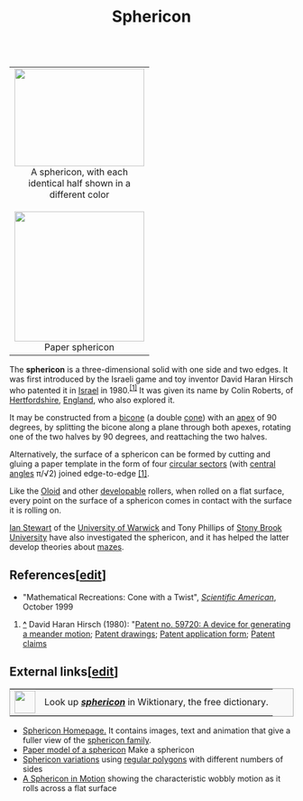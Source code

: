 ﻿---
lastrevid: 612827218
pageid: 572813
canonicalurl: http://en.wikipedia.org/wiki/Sphericon
title: Sphericon
editurl: http://en.wikipedia.org/w/index.php?title=Sphericon&action=edit
length: 2603
contentmodel: wikitext
pagelanguage: en
touched: 2014-10-27T01:35:10Z
ns: 0
fullurl: http://en.wikipedia.org/wiki/Sphericon
---

<table class="wikitable" align="right">

<tr>
<td align="center"><div class="thumb tright"><div class="thumbinner" style="width:232px;"><a href="/wiki/File:Esferic%C3%B3n.png" class="image"><img alt="" src="//upload.wikimedia.org/wikipedia/commons/thumb/4/4d/Esferic%C3%B3n.png/230px-Esferic%C3%B3n.png" width="230" height="173" class="thumbimage" srcset="//upload.wikimedia.org/wikipedia/commons/thumb/4/4d/Esferic%C3%B3n.png/345px-Esferic%C3%B3n.png 1.5x, //upload.wikimedia.org/wikipedia/commons/thumb/4/4d/Esferic%C3%B3n.png/460px-Esferic%C3%B3n.png 2x" data-file-width="560" data-file-height="420" /></a>  <div class="thumbcaption"><div class="magnify"><a href="/wiki/File:Esferic%C3%B3n.png" class="internal" title="Enlarge"></a></div>A sphericon, with each identical half shown in a different color</div></div></div><br><div class="thumb tright"><div class="thumbinner" style="width:232px;"><a href="/wiki/File:Sphericon.jpg" class="image"><img alt="" src="//upload.wikimedia.org/wikipedia/commons/thumb/4/4c/Sphericon.jpg/230px-Sphericon.jpg" width="230" height="230" class="thumbimage" srcset="//upload.wikimedia.org/wikipedia/commons/thumb/4/4c/Sphericon.jpg/345px-Sphericon.jpg 1.5x, //upload.wikimedia.org/wikipedia/commons/thumb/4/4c/Sphericon.jpg/460px-Sphericon.jpg 2x" data-file-width="735" data-file-height="735" /></a>  <div class="thumbcaption"><div class="magnify"><a href="/wiki/File:Sphericon.jpg" class="internal" title="Enlarge"></a></div>Paper sphericon</div></div></div>
</td></tr></table>
<p>The <b>sphericon</b> is a three-dimensional solid with one side and two edges. It was first introduced by the Israeli game and toy inventor David Haran Hirsch who patented it in <a href="/wiki/Israel" title="Israel">Israel</a> in 1980.<sup id="cite_ref-1" class="reference"><a href="#cite_note-1"><span>[</span>1<span>]</span></a></sup>  It was given its name by Colin Roberts, of <a href="/wiki/Hertfordshire" title="Hertfordshire">Hertfordshire</a>, <a href="/wiki/England" title="England">England</a>, who also explored it.
</p><p>It may be constructed from a <a href="/wiki/Bicone" title="Bicone">bicone</a> (a double <a href="/wiki/Cone_(geometry)" title="Cone (geometry)" class="mw-redirect">cone</a>) with an <a href="/wiki/Apex_(geometry)" title="Apex (geometry)">apex</a> of 90 degrees, by splitting the bicone along a plane through both apexes, rotating one of the two halves by 90 degrees, and reattaching the two halves.
</p><p>Alternatively, the surface of a sphericon can be formed by cutting and gluing a paper template in the form of four <a href="/wiki/Circular_sector" title="Circular sector">circular sectors</a> (with <a href="/wiki/Central_angle" title="Central angle">central angles</a> π/√2) joined edge-to-edge <a rel="nofollow" class="external autonumber" href="http://www.pjroberts.com/sphericon/images/nets/4n.jpg">[1]</a>.
</p><p>Like the <a href="/wiki/Oloid" title="Oloid">Oloid</a> and other <a href="/wiki/Developable_surface" title="Developable surface">developable</a> rollers, when  rolled on a flat surface, every point on the surface of a sphericon comes in contact with the surface it is rolling on.
</p><p><a href="/wiki/Ian_Stewart_(mathematician)" title="Ian Stewart (mathematician)">Ian Stewart</a> of the <a href="/wiki/University_of_Warwick" title="University of Warwick">University of Warwick</a> and Tony Phillips of <a href="/wiki/Stony_Brook_University" title="Stony Brook University">Stony Brook University</a> have also investigated the sphericon, and it has helped the latter develop theories about <a href="/wiki/Maze" title="Maze">mazes</a>.
</p>
<h2><span class="mw-headline" id="References">References</span><span class="mw-editsection"><span class="mw-editsection-bracket">[</span><a href="/w/index.php?title=Sphericon&amp;action=edit&amp;section=1" title="Edit section: References">edit</a><span class="mw-editsection-bracket">]</span></span></h2>
<ul><li>"Mathematical Recreations: Cone with a Twist", <i><a href="/wiki/Scientific_American" title="Scientific American">Scientific American</a></i>, October 1999</li></ul>
<div class="reflist" style="list-style-type: decimal;">
<ol class="references">
<li id="cite_note-1"><span class="mw-cite-backlink"><b><a href="#cite_ref-1">^</a></b></span> <span class="reference-text">David Haran Hirsch (1980): "<a class="external text" href="http://commons.wikimedia.org/wiki/File:Patent59720-specifications.pdf">Patent no. 59720: A device for generating a meander motion</a>; <a class="external text" href="http://commons.wikimedia.org/wiki/File:Patent59720-drawings.pdf">Patent drawings</a>; <a class="external text" href="http://commons.wikimedia.org/wiki/File:Patent59720-Application.pdf">Patent application form</a>; <a class="external text" href="http://commons.wikimedia.org/wiki/File:Patent59720-claims.pdf">Patent claims</a></span>
</li>
</ol></div>
<h2><span class="mw-headline" id="External_links">External links</span><span class="mw-editsection"><span class="mw-editsection-bracket">[</span><a href="/w/index.php?title=Sphericon&amp;action=edit&amp;section=2" title="Edit section: External links">edit</a><span class="mw-editsection-bracket">]</span></span></h2>
<table class="mbox-small plainlinks" style="border:1px solid #aaa;background-color:#f9f9f9">
<tr>
<td class="mbox-image"><img alt="" src="//upload.wikimedia.org/wikipedia/commons/thumb/f/f8/Wiktionary-logo-en.svg/37px-Wiktionary-logo-en.svg.png" width="37" height="40" srcset="//upload.wikimedia.org/wikipedia/commons/thumb/f/f8/Wiktionary-logo-en.svg/55px-Wiktionary-logo-en.svg.png 1.5x, //upload.wikimedia.org/wikipedia/commons/thumb/f/f8/Wiktionary-logo-en.svg/73px-Wiktionary-logo-en.svg.png 2x" data-file-width="1000" data-file-height="1089" /></td>
<td class="mbox-text plainlist">Look up <i><b><a href="//en.wiktionary.org/wiki/sphericon" class="extiw" title="wiktionary:sphericon">sphericon</a></b></i> in Wiktionary, the free dictionary.</td></tr></table>
<ul><li><a rel="nofollow" class="external text" href="http://www.pjroberts.com/sphericon">Sphericon Homepage.</a> It contains images, text and animation that give a fuller view of the <a href="/w/index.php?title=Sphericon_family&amp;action=edit&amp;redlink=1" class="new" title="Sphericon family (page does not exist)">sphericon family</a>.</li>
<li><a rel="nofollow" class="external text" href="http://www.korthalsaltes.com/model.php?name_en=sphericon">Paper model of a sphericon</a> Make a sphericon</li>
<li><a rel="nofollow" class="external text" href="http://www.softcom.net/users/sbmathias/series.htm">Sphericon variations</a> using <a href="/wiki/Regular_polygon" title="Regular polygon">regular polygons</a> with different numbers of sides</li>
<li><a rel="nofollow" class="external text" href="http://www.youtube.com/watch?v=-vBE2GEsMPM">A Sphericon in Motion</a> showing the characteristic wobbly motion as it rolls across a flat surface</li></ul>
